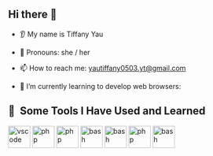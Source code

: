 ## Hi there 👋
* 👂 My name is Tiffany Yau
* 👩 Pronouns: she / her
* 📫 How to reach me: yautiffany0503.yt@gmail.com

* 🌱 I’m currently learning to develop web browsers: 


<h2> 🚀 &nbsp;Some Tools I Have Used and Learned</h2>
<p align="left">
<img src="https://cdn.jsdelivr.net/gh/devicons/devicon/icons/vscode/vscode-original.svg" alt="vscode" width="45" height="45"/> <!-- visual studio -->
<img src="https://images.saymedia-content.com/.image/c_limit%2Ccs_srgb%2Cq_auto:eco%2Cw_375/MTc0NDczMTM4OTg0NDYxOTU4/a-brief-introduction-to-c.webp" alt="php" width="45" height="45"/> <!-- C# -->
<img src="https://cdn1.iconfinder.com/data/icons/Futurosoft%20Icons%200.5.2/128x128/apps/eclipse.png" alt="php" width="45" height="45"/> <!-- Eclispe -->
<img src="https://cdn4.iconfinder.com/data/icons/logos-and-brands/512/285_R_Project_logo-512.png" alt="bash" width="45" height="45"/> <!-- R -->
<img src="https://upload.wikimedia.org/wikipedia/commons/2/21/Matlab_Logo.png" alt="bash" width="45" height="45"/> <!-- MatLab -->
<img src="https://cdn4.iconfinder.com/data/icons/logos-and-brands/512/267_Python_logo-512.png" alt="php" width="45" height="45"/> <!-- python -->
<img src="https://devblogs.microsoft.com/dotnet/wp-content/uploads/sites/10/2021/10/shadow.png" alt="bash" width="45" height="45"/> <!-- .NET MAUI -->

</p>

<!--
**T-Tiffanyyau/T-Tiffanyyau** is a ✨ _special_ ✨ repository because its `README.md` (this file) appears on your GitHub profile.

Here are some ideas to get you started:

- 🔭 I’m currently working on ...
- 🌱 I’m currently learning ...
- 👯 I’m looking to collaborate on ...
- 🤔 I’m looking for help with ...
- 💬 Ask me about ...
- 📫 How to reach me: ...
- 😄 Pronouns: ...
- ⚡ Fun fact: ...

* 🔭 I’m currently working on ...
* 🌱 I’m currently learning ...
* 🤝 I’m looking to collaborate on ...
* 🤔 I’m looking for help with ...
* 💬 Ask me about ...
* 📫 How to reach me: ...
* ❤️ I love ...
* ⚡ Fun fact: ...
-->
